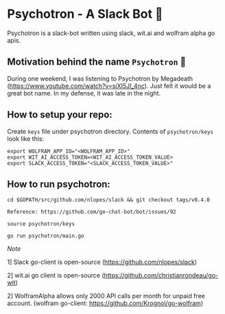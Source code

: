 # Psychotron - A Slack Bot 🤖

Psychotron is a slack-bot written using slack, wit.ai and wolfram alpha go apis.

## Motivation behind the name `Psychotron` 🤖

During one weekend, I was listening to Psychotron by Megadeath (https://www.youtube.com/watch?v=sjXI5JI_4nc). Just felt it would be a great bot name. In my defense, it was late in the night. 

## How to setup your repo:

Create `keys` file under psychotron directory. Contents of `psychotron/keys` look like this:

```
export WOLFRAM_APP_ID="<WOLFRAM_APP_ID>"
export WIT_AI_ACCESS_TOKEN=<WIT_AI_ACCESS_TOKEN_VALUE>
export SLACK_ACCESS_TOKEN="<SLACK_ACCESS_TOKEN_VALUE>"
```

## How to run psychotron:
```
cd $GOPATH/src/github.com/nlopes/slack && git checkout tags/v0.4.0

Reference: https://github.com/go-chat-bot/bot/issues/92

source psychotron/keys

go run psychotron/main.go
```

*Note*

1] Slack go-client is open-source (https://github.com/nlopes/slack)

2] wit.ai go client is open-source (https://github.com/christianrondeau/go-wit)

2] WolframAlpha allows only 2000 API calls per month for unpaid free account.
(wolfram go-client: https://github.com/Krognol/go-wolfram)